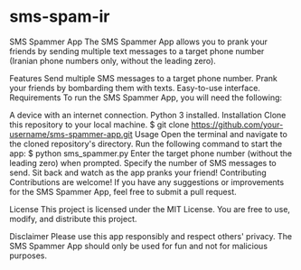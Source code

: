 # sms-spam-ir
SMS Spammer App
The SMS Spammer App allows you to prank your friends by sending multiple text messages to a target phone number (Iranian phone numbers only, without the leading zero).

Features
Send multiple SMS messages to a target phone number.
Prank your friends by bombarding them with texts.
Easy-to-use interface.
Requirements
To run the SMS Spammer App, you will need the following:

A device with an internet connection.
Python 3 installed.
Installation
Clone this repository to your local machine.
$ git clone https://github.com/your-username/sms-spammer-app.git
Usage
Open the terminal and navigate to the cloned repository's directory.
Run the following command to start the app:
$ python sms_spammer.py
Enter the target phone number (without the leading zero) when prompted.
Specify the number of SMS messages to send.
Sit back and watch as the app pranks your friend!
Contributing
Contributions are welcome! If you have any suggestions or improvements for the SMS Spammer App, feel free to submit a pull request.

License
This project is licensed under the MIT License. You are free to use, modify, and distribute this project.

Disclaimer
Please use this app responsibly and respect others' privacy. The SMS Spammer App should only be used for fun and not for malicious purposes.
